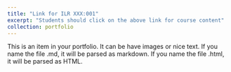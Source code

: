 ```yaml
---
title: "Link for ILR XXX:001"
excerpt: "Students should click on the above link for course content"
collection: portfolio
---
```


This is an item in your portfolio. It can be have images or nice text. If you name the file .md, it will be parsed as markdown. If you name the file .html, it will be parsed as HTML. 
